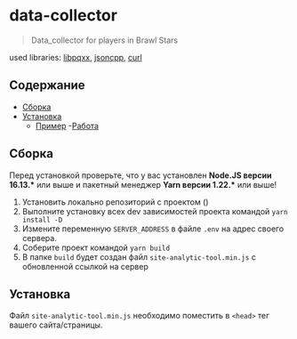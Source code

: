 # data-collector
>Data_collector for players in Brawl Stars

used libraries: [libpqxx](http://pqxx.org/development/libpqxx/), [jsoncpp](https://github.com/open-source-parsers/jsoncpp), [curl](https://github.com/curl/curl)

## Содержание

- [Сборка](#сборка)
- [Установка](#установка)
  - [Пример](#пример)
-[Работа](#работа) 
  

## Сборка

Перед установкой проверьте, что у вас установлен **Node.JS версии 16.13.\*** или выше и пакетный менеджер **Yarn версии 1.22.\*** или выше!

1. Установить локально репозиторий с проектом ()
2. Выполните установку всех dev зависимостей проекта командой `yarn install -D`
3. Измените переменную `SERVER_ADDRESS` в файле `.env` на адрес своего сервера.
4. Соберите проект командой `yarn build`
5. В папке `build` будет создан файл `site-analytic-tool.min.js` с обновленной ссылкой на сервер

## Установка

Файл `site-analytic-tool.min.js` необходимо поместить в `<head>` тег вашего сайта/страницы.
